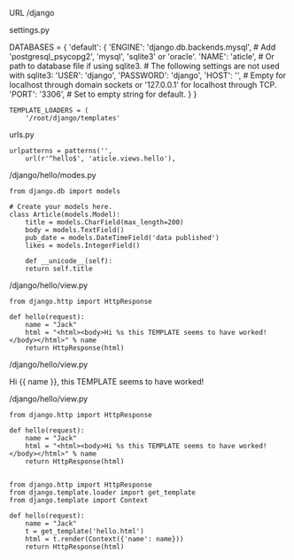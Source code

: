 URL
/django

settings.py

  DATABASES = {
	    'default': {
		'ENGINE': 'django.db.backends.mysql', # Add 'postgresql_psycopg2', 'mysql', 'sqlite3' or 'oracle'.
		'NAME': 'aticle',                      # Or path to database file if using sqlite3.
		# The following settings are not used with sqlite3:
		'USER': 'django',
		'PASSWORD': 'django',
		'HOST': '',                      # Empty for localhost through domain sockets or '127.0.0.1' for localhost through TCP.
		'PORT': '3306',                      # Set to empty string for default.
	    }
	}

	TEMPLATE_LOADERS = (
	    '/root/django/templates'


urls.py

	urlpatterns = patterns('',
	    url(r'^hello$', 'aticle.views.hello'),


/django/hello/modes.py

	from django.db import models

	# Create your models here.
	class Article(models.Model):
	    title = models.CharField(max_length=200)
	    body = models.TextField()
	    pub_date = models.DateTimeField('data published')
	    likes = models.IntegerField()

	    def __unicode__(self):
		return self.title


/django/hello/view.py

	from django.http import HttpResponse

	def hello(request):
		name = "Jack"
		html = "<html><body>Hi %s this TEMPLATE seems to have worked!</body></html>" % name
		return HttpResponse(html)

/django/hello/view.py

<html>
<body>
	Hi {{ name }},  this TEMPLATE seems to have worked!
</html>
</html>


/django/hello/view.py

	from django.http import HttpResponse

	def hello(request):
		name = "Jack"
		html = "<html><body>Hi %s this TEMPLATE seems to have worked!</body></html>" % name
		return HttpResponse(html)


	from django.http import HttpResponse
	from django.template.loader import get_template
	from django.template import Context

	def hello(request):
		name = "Jack"
		t = get_template('hello.html')
		html = t.render(Context({'name': name}))
		return HttpResponse(html)
